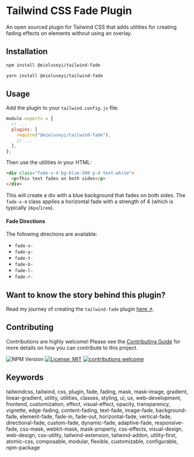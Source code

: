 # Tailwind CSS Fade Plugin

An open sourced plugin for Tailwind CSS that adds utilities for creating fading effects on elements without using an overlay.

## Installation

```bash
npm install @eioluseyi/tailwind-fade
```

```bash
yarn install @eioluseyi/tailwind-fade
```

## Usage

Add the plugin to your `tailwind.config.js` file:

```javascript
module.exports = {
  // ...
  plugins: [
    require("@eioluseyi/tailwind-fade"),
    // ...
  ],
};
```

Then use the utilities in your HTML:

```html
<div class="fade-x-4 bg-blue-500 p-4 text-white">
  <p>This text fades on both sides</p>
</div>
```

This will create a div with a blue background that fades on both sides. The `fade-x-4` class applies a horizontal fade with a strength of 4 (which is typically `16px`/`1rem`).

#### Fade Directions

The following directions are available:

- `fade-x-`
- `fade-y-`
- `fade-t-`
- `fade-b-`
- `fade-l-`
- `fade-r-`

## Want to know the story behind this plugin?

Read my journey of creating the `tailwind-fade` plugin [here ↗](https://dev.to/eioluseyi/creating-a-tailwind-css-fade-plugin-my-journey-20ij).

## Contributing

Contributions are highly welcome! Please see the [Contributing Guide](https://github.com/eioluseyi/tailwind-fade#contributing) for more details on how you can contribute to this project.

![NPM Version](https://img.shields.io/npm/v/@eioluseyi/tailwind-fade)
[![License: MIT](https://img.shields.io/badge/License-MIT-yellow.svg)](https://opensource.org/licenses/MIT)
[![contributions welcome](https://img.shields.io/badge/contributions-welcome-brightgreen.svg?style=flat)](https://github.com/eioluseyi/tailwind-fade/issues)

## Keywords

tailwindcss, tailwind, css, plugin, fade, fading, mask, mask-image, gradient, linear-gradient, utility, utilities, classes, styling, ui, ux, web-development, frontend, customization, effect, visual-effect, opacity, transparency, vignette, edge-fading, content-fading, text-fade, image-fade, background-fade, element-fade, fade-in, fade-out, horizontal-fade, vertical-fade, directional-fade, custom-fade, dynamic-fade, adaptive-fade, responsive-fade, css-mask, webkit-mask, mask-property, css-effects, visual-design, web-design, css-utility, tailwind-extension, tailwind-addon, utility-first, atomic-css, composable, modular, flexible, customizable, configurable, npm-package
